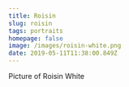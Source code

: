 ```yaml
---
title: Roisin
slug: roisin
tags: portraits
homepage: false
image: /images/roisin-white.png
date: 2019-05-11T11:38:00.849Z
---
```

Picture of Roisin White

